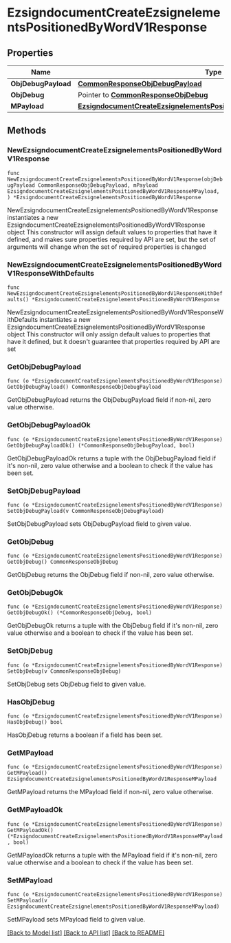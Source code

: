 # EzsigndocumentCreateEzsignelementsPositionedByWordV1Response

## Properties

Name | Type | Description | Notes
------------ | ------------- | ------------- | -------------
**ObjDebugPayload** | [**CommonResponseObjDebugPayload**](CommonResponseObjDebugPayload.md) |  | 
**ObjDebug** | Pointer to [**CommonResponseObjDebug**](CommonResponseObjDebug.md) |  | [optional] 
**MPayload** | [**EzsigndocumentCreateEzsignelementsPositionedByWordV1ResponseMPayload**](EzsigndocumentCreateEzsignelementsPositionedByWordV1ResponseMPayload.md) |  | 

## Methods

### NewEzsigndocumentCreateEzsignelementsPositionedByWordV1Response

`func NewEzsigndocumentCreateEzsignelementsPositionedByWordV1Response(objDebugPayload CommonResponseObjDebugPayload, mPayload EzsigndocumentCreateEzsignelementsPositionedByWordV1ResponseMPayload, ) *EzsigndocumentCreateEzsignelementsPositionedByWordV1Response`

NewEzsigndocumentCreateEzsignelementsPositionedByWordV1Response instantiates a new EzsigndocumentCreateEzsignelementsPositionedByWordV1Response object
This constructor will assign default values to properties that have it defined,
and makes sure properties required by API are set, but the set of arguments
will change when the set of required properties is changed

### NewEzsigndocumentCreateEzsignelementsPositionedByWordV1ResponseWithDefaults

`func NewEzsigndocumentCreateEzsignelementsPositionedByWordV1ResponseWithDefaults() *EzsigndocumentCreateEzsignelementsPositionedByWordV1Response`

NewEzsigndocumentCreateEzsignelementsPositionedByWordV1ResponseWithDefaults instantiates a new EzsigndocumentCreateEzsignelementsPositionedByWordV1Response object
This constructor will only assign default values to properties that have it defined,
but it doesn't guarantee that properties required by API are set

### GetObjDebugPayload

`func (o *EzsigndocumentCreateEzsignelementsPositionedByWordV1Response) GetObjDebugPayload() CommonResponseObjDebugPayload`

GetObjDebugPayload returns the ObjDebugPayload field if non-nil, zero value otherwise.

### GetObjDebugPayloadOk

`func (o *EzsigndocumentCreateEzsignelementsPositionedByWordV1Response) GetObjDebugPayloadOk() (*CommonResponseObjDebugPayload, bool)`

GetObjDebugPayloadOk returns a tuple with the ObjDebugPayload field if it's non-nil, zero value otherwise
and a boolean to check if the value has been set.

### SetObjDebugPayload

`func (o *EzsigndocumentCreateEzsignelementsPositionedByWordV1Response) SetObjDebugPayload(v CommonResponseObjDebugPayload)`

SetObjDebugPayload sets ObjDebugPayload field to given value.


### GetObjDebug

`func (o *EzsigndocumentCreateEzsignelementsPositionedByWordV1Response) GetObjDebug() CommonResponseObjDebug`

GetObjDebug returns the ObjDebug field if non-nil, zero value otherwise.

### GetObjDebugOk

`func (o *EzsigndocumentCreateEzsignelementsPositionedByWordV1Response) GetObjDebugOk() (*CommonResponseObjDebug, bool)`

GetObjDebugOk returns a tuple with the ObjDebug field if it's non-nil, zero value otherwise
and a boolean to check if the value has been set.

### SetObjDebug

`func (o *EzsigndocumentCreateEzsignelementsPositionedByWordV1Response) SetObjDebug(v CommonResponseObjDebug)`

SetObjDebug sets ObjDebug field to given value.

### HasObjDebug

`func (o *EzsigndocumentCreateEzsignelementsPositionedByWordV1Response) HasObjDebug() bool`

HasObjDebug returns a boolean if a field has been set.

### GetMPayload

`func (o *EzsigndocumentCreateEzsignelementsPositionedByWordV1Response) GetMPayload() EzsigndocumentCreateEzsignelementsPositionedByWordV1ResponseMPayload`

GetMPayload returns the MPayload field if non-nil, zero value otherwise.

### GetMPayloadOk

`func (o *EzsigndocumentCreateEzsignelementsPositionedByWordV1Response) GetMPayloadOk() (*EzsigndocumentCreateEzsignelementsPositionedByWordV1ResponseMPayload, bool)`

GetMPayloadOk returns a tuple with the MPayload field if it's non-nil, zero value otherwise
and a boolean to check if the value has been set.

### SetMPayload

`func (o *EzsigndocumentCreateEzsignelementsPositionedByWordV1Response) SetMPayload(v EzsigndocumentCreateEzsignelementsPositionedByWordV1ResponseMPayload)`

SetMPayload sets MPayload field to given value.



[[Back to Model list]](../README.md#documentation-for-models) [[Back to API list]](../README.md#documentation-for-api-endpoints) [[Back to README]](../README.md)



